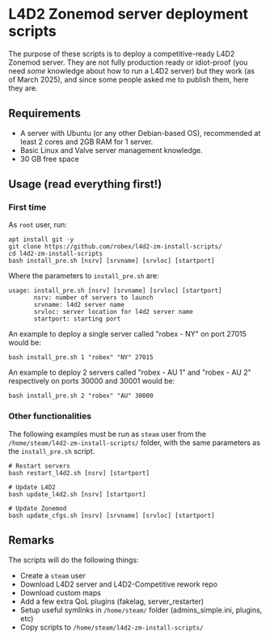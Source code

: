 # L4D2 Zonemod server deployment scripts

The purpose of these scripts is to deploy a competitive-ready L4D2 Zonemod server. They are not fully production ready or idiot-proof (you need _some_ knowledge about how to run a L4D2 server) but they work (as of March 2025), and since some people asked me to publish them, here they are.

## Requirements

- A server with Ubuntu (or any other Debian-based OS), recommended at least 2 cores and 2GB RAM for 1 server.
- Basic Linux and Valve server management knowledge.
- 30 GB free space

## Usage (read everything first!)

### First time

As `root` user, run:
```
apt install git -y
git clone https://github.com/robex/l4d2-zm-install-scripts/
cd l4d2-zm-install-scripts
bash install_pre.sh [nsrv] [srvname] [srvloc] [startport]
```
Where the parameters to `install_pre.sh` are:
```
usage: install_pre.sh [nsrv] [srvname] [srvloc] [startport]
       nsrv: number of servers to launch
       srvname: l4d2 server name
       srvloc: server location for l4d2 server name
       startport: starting port
```
An example to deploy a single server called "robex - NY" on port 27015 would be:
```
bash install_pre.sh 1 "robex" "NY" 27015
```
An example to deploy 2 servers called "robex - AU 1" and "robex - AU 2" respectively on ports 30000 and 30001 would be:
```
bash install_pre.sh 2 "robex" "AU" 30000
```

### Other functionalities

The following examples must be run as `steam` user from the `/home/steam/l4d2-zm-install-scripts/` folder, with the same parameters as the `install_pre.sh` script.

```
# Restart servers
bash restart_l4d2.sh [nsrv] [startport]

# Update L4D2
bash update_l4d2.sh [nsrv] [startport]

# Update Zonemod
bash update_cfgs.sh [nsrv] [srvname] [srvloc] [startport]
```

## Remarks

The scripts will do the following things:
- Create a `steam` user
- Download L4D2 server and L4D2-Competitive rework repo
- Download custom maps
- Add a few extra QoL plugins (fakelag, server_restarter)
- Setup useful symlinks in `/home/steam/` folder (admins_simple.ini, plugins, etc)
- Copy scripts to `/home/steam/l4d2-zm-install-scripts/`
